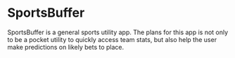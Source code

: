 # SportsBuffer
SportsBuffer is a general sports utility app. The plans for this app is not only to be a pocket utility to quickly access team stats, but also help the user make predictions on likely bets to place.
